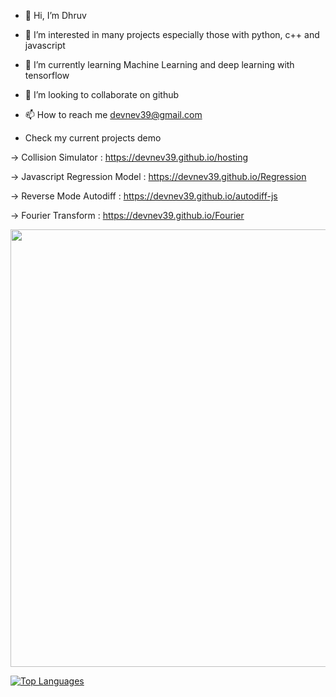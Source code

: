 - 👋 Hi, I’m Dhruv 
- 👀 I’m interested in many projects especially those with python, c++ and javascript
- 🌱 I’m currently learning Machine Learning and deep learning with tensorflow 
- 💞️ I’m looking to collaborate on github
- 📫 How to reach me devnev39@gmail.com

- Check my current projects demo 

-> Collision Simulator          : https://devnev39.github.io/hosting

-> Javascript Regression Model  : https://devnev39.github.io/Regression

-> Reverse Mode Autodiff        : https://devnev39.github.io/autodiff-js

-> Fourier Transform            : https://devnev39.github.io/Fourier

<img src="https://github-readme-streak-stats.herokuapp.com?user=devnev39&theme=jolly" width="700">

[![Top Languages](https://github-readme-stats.vercel.app/api/top-langs/?username=devnev39&layout=compact&langs_count=8&theme=merko)](https://github.com/anuraghazra/github-readme-stats)

<!---
devnev39/devnev39 is a ✨ special ✨ repository because its `README.md` (this file) appears on your GitHub profile.
You can click the Preview link to take a look at your changes.
--->
